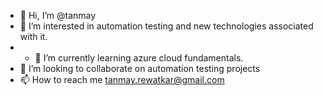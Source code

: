 - 👋 Hi, I’m @tanmay
- 👀 I’m interested in automation testing and new technologies associated with it.
- - 🌱 I’m currently learning azure cloud fundamentals.
- 💞️ I’m looking to collaborate on automation testing projects
- 📫 How to reach me tanmay.rewatkar@gmail.com

<!---
tannnnnmay/tannnnnmay is a ✨ special ✨ repository because its `README.md` (this file) appears on your GitHub profile.
You can click the Preview link to take a look at your changes.
--->
